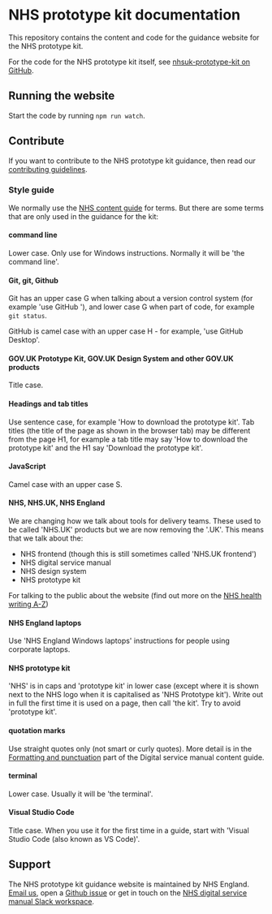 # NHS prototype kit documentation

This repository contains the content and code for the guidance website for the NHS prototype kit.

For the code for the NHS prototype kit itself, see [nhsuk-prototype-kit on GitHub](https://github.com/nhsuk/nhsuk-prototype-kit).

## Running the website

Start the code by running `npm run watch`.

## Contribute

If you want to contribute to the NHS prototype kit guidance, then read our [contributing guidelines](CONTRIBUTING.md).

### Style guide

We normally use the [NHS content guide](https://service-manual.nhs.uk/content) for terms. But there are some terms that are only used in the guidance for the kit:

#### command line

Lower case. Only use for Windows instructions. Normally it will be 'the command line'.

#### Git, git, Github

Git has an upper case G when talking about a version control system (for example 'use GitHub '), and lower case G when part of code, for example `git status`.

GitHub is camel case with an upper case H - for example, 'use GitHub Desktop'.


#### GOV.UK Prototype Kit, GOV.UK Design System and other GOV.UK products

Title case.

#### Headings and tab titles
Use sentence case, for example 'How to download the prototype kit'.
Tab titles (the title of the page as shown in the browser tab) may be different from the page H1, for example a tab title may say 'How to download the prototype kit' and the H1 say 'Download the prototype kit'.

#### JavaScript

Camel case with an upper case S.

#### NHS, NHS.UK, NHS England


We are changing how we talk about tools for delivery teams. These used to be called 'NHS.UK' products but we are now removing the '.UK'. This means that we talk about the:

* NHS frontend (though this is still sometimes called 'NHS.UK frontend')
* NHS digital service manual
* NHS design system
* NHS prototype kit

For talking to the public about the website (find out more on the [NHS health writing A-Z](https://service-manual.nhs.uk/content/a-to-z-of-nhs-health-writing#N))


#### NHS England laptops

Use 'NHS England Windows laptops' instructions for people using corporate laptops.

#### NHS prototype kit

'NHS' is in caps and 'prototype kit' in lower case (except where it is shown next to the NHS logo when it is capitalised as 'NHS Prototype kit'). Write out in full the first time it is used on a page, then call 'the kit'. Try to avoid 'prototype kit'.

#### quotation marks

Use straight quotes only (not smart or curly quotes). More detail is in the <a href="https://service-manual.nhs.uk/content/formatting-and-punctuation#quotation-marks">Formatting and punctuation</a> part of the Digital service manual content guide.

#### terminal

Lower case. Usually it will be 'the terminal'.

#### Visual Studio Code

Title case. When you use it for the first time in a guide, start with 'Visual Studio Code (also known as VS Code)'.


## Support

The NHS prototype kit guidance website is maintained by NHS England. [Email us](<mailto:[england.service-manual@nhs.net](mailto:england.service-manual@nhs.net)>), open a [Github issue](https://github.com/nhsuk/nhsuk.service-manual.prototype-kit.docs/issues/new) or get in touch on the [NHS digital service manual Slack workspace](https://join.slack.com/t/nhs-service-manual/shared_invite/enQtNTIyOTEyNjU3NDkyLTk4NDQ3YzkwYzk1Njk5YjAxYTI5YTVkZmUxMGQ0ZjA3NjMyM2ZkNjBlMWMxODVjZjYzNzg1ZmU4MWY1NmE2YzE).
